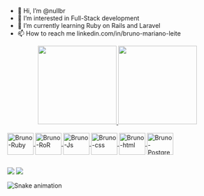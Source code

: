 - 👋 Hi, I’m @nullbr
- 👀 I’m interested in Full-Stack development
- 🌱 I’m currently learning Ruby on Rails and Laravel
- 📫 How to reach me linkedin.com/in/bruno-mariano-leite

<!---
nullbr/nullbr is a ✨ special ✨ repository because its `README.md` (this file) appears on your GitHub profile.
You can click the Preview link to take a look at your changes.
--->

<div align="center">
  <a href="https://github.com/nullbr">
  <img height="180em" src="https://github-readme-stats.vercel.app/api?username=viniciusbacellar&show_icons=true&theme=aura&include_all_commits=true&count_private=true"/>
  <img height="180em" src="https://github-readme-stats.vercel.app/api/top-langs/?username=nullbr&layout=compact&langs_count=7&theme=aura"/>
</div>
 <div style="display: inline_block"><br>
  <img align="center" alt="Bruno-Ruby" height="50" width="60" src="https://cdn.jsdelivr.net/npm/simple-icons@3.13.0/icons/ruby.svg">
  <img align="center" alt="Bruno-RoR" height="50" width="60" src="https://cdn.jsdelivr.net/npm/simple-icons@3.13.0/icons/rubyonrails.svg">
  <img align="center" alt="Bruno-Js" height="50" width="60" src="https://cdn.jsdelivr.net/gh/devicons/devicon/icons/javascript/javascript-original.svg">
  <img align="center" alt="Bruno-css" height="50" width="60" src="https://cdn.jsdelivr.net/gh/devicons/devicon/icons/css3/css3-original.svg">
  <img align="center" alt="Bruno-html" height="50" width="60" src="https://cdn.jsdelivr.net/gh/devicons/devicon/icons/html5/html5-original.svg">
  <img align="center" alt="Bruno-PostgreSQL" height="50" width="60" src="https://cdn.jsdelivr.net/gh/devicons/devicon/icons/postgresql/postgresql-original.svg">
</div>

  ##
 
 <div>
  
  <a href="https://www.linkedin.com/in/bruno-mariano-leite/" target="_blank"><img src="https://img.shields.io/badge/-LinkedIn-%230077B5?style=for-the-badge&logo=linkedin&logoColor=white" target="_blank"></a>
  <a href="mailto:bmarianoleite4@gmail.com" target="_blank"><img src="https://img.shields.io/badge/Gmail-D14836?style=for-the-badge&logo=gmail&logoColor=white" target="_blank"></a>

 </div>
 
 ![Snake animation](https://github.com/viniciusbacellar/viniciusbacellar/blob/output/github-contribution-grid-snake.svg)